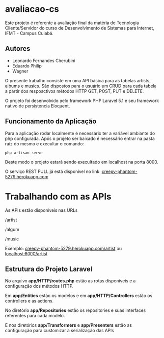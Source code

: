 # avaliacao-cs
Este projeto é referente a avaliação final da matéria de Tecnologia Cliente/Servidor do curso de Desenvolvimento de Sistemas para Internet, IFMT - Campus Cuiabá.

## Autores
- Leonardo Fernandes Cherubini
- Eduardo Philip
- Wagner

O presente trabalho consiste em uma API básica para as tabelas artists, albums e musics. São dispostos para o usuário um CRUD para cada tabela a partir dos resposctivos métodos HTTP GET, POST, PUT e DELETE.

O projeto foi desenvolvido pelo framework PHP Laravel 5.1 e seu framework nativo de persistencia Eloquent.

## Funcionamento da Aplicação

Para a aplicação rodar localmente é necessário ter a variável ambiante do php configurada. Após o projeto ser baixado é necessário entrar na pasta raiz do mesmo e execultar o comando:
``````````````````
php artisan serve
``````````````````
Deste modo o projeto estará sendo execultado em localhost na porta 8000.

O serviço REST FULL já está disponível no link:
[creepy-phantom-5279.herokuapp.com](creepy-phantom-5279.herokuapp.com)

# Trabalhando com as APIs
As APIs estão disponíveis nas URLs

/artist

/algum

/music

Exemplo:
[creepy-phantom-5279.herokuapp.com/artist](creepy-phantom-5279.herokuapp.com/artist) ou
[localhost:8000/artist](localhost:8000/artist)

## Estrutura do Projeto Laravel

No arquivo **app/HTTP/routes.php** estão as rotas disponíveis e a configuração dos métodos HTTP.

Em **app/Entities** estão os modelos e em **app/HTTP/Controllers** estão os controllers e as actions.

No diretório **app/Repositories** estão os repositories e suas interfaces referentes para cada modelo.

E nos diretórios **app/Transformers** e **app/Presenters** estão as configuração para customizar a serialização das APIs





